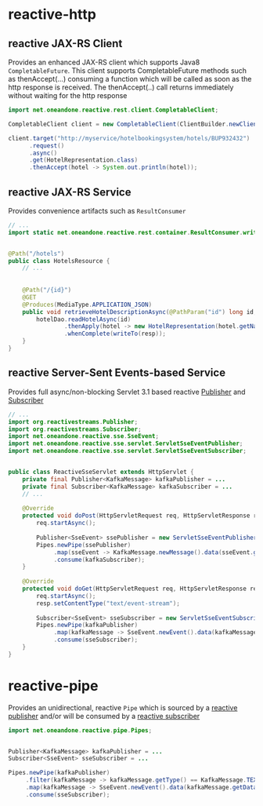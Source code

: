 # reactive-http

## reactive JAX-RS Client
Provides an enhanced JAX-RS client which supports Java8 `CompletableFuture`. This client supports CompletableFuture methods such as thenAccept(...) consuming a function which will be called as soon as the http response is received. The thenAccept(..) call returns immediately without waiting for the http response         

``` java
import net.oneandone.reactive.rest.client.CompletableClient;

CompletableClient client = new CompletableClient(ClientBuilder.newClient());

client.target("http://myservice/hotelbookingsystem/hotels/BUP932432")
      .request()
	  .async()
      .get(HotelRepresentation.class)
      .thenAccept(hotel -> System.out.println(hotel));
```


## reactive JAX-RS Service
Provides convenience artifacts such as `ResultConsumer`

``` java
// ...
import static net.oneandone.reactive.rest.container.ResultConsumer.writeTo;


@Path("/hotels")
public class HotelsResource {
    // ...    
    
    
    @Path("/{id}")
    @GET
    @Produces(MediaType.APPLICATION_JSON)
    public void retrieveHotelDescriptionAsync(@PathParam("id") long id, @Suspended AsyncResponse resp) {
        hotelDao.readHotelAsync(id)
                .thenApply(hotel -> new HotelRepresentation(hotel.getName(), hotel.getDescription()))
                .whenComplete(writeTo(resp));
    }
}
```


## reactive Server-Sent Events-based Service
Provides full async/non-blocking Servlet 3.1 based reactive [Publisher](http://www.reactive-streams.org) and [Subscriber](http://www.reactive-streams.org) 

``` java
// ...    
import org.reactivestreams.Publisher;
import org.reactivestreams.Subscriber;
import net.oneandone.reactive.sse.SseEvent;
import net.oneandone.reactive.sse.servlet.ServletSseEventPublisher;
import net.oneandone.reactive.sse.servlet.ServletSseEventSubscriber;


public class ReactiveSseServlet extends HttpServlet {
    private final Publisher<KafkaMessage> kafkaPublisher = ...
	private final Subscriber<KafkaMessage> kafkaSubscriber = ... 
    // ...    
    
    @Override
    protected void doPost(HttpServletRequest req, HttpServletResponse resp) throws ServletException, IOException {
        req.startAsync();
         
        Publisher<SseEvent> ssePublisher = new ServletSseEventPublisher(req.getInputStream());
        Pipes.newPipe(ssePublisher)
             .map(sseEvent -> KafkaMessage.newMessage().data(sseEvent.getData()))
             .consume(kafkaSubscriber);
    }
    
    @Override
    protected void doGet(HttpServletRequest req, HttpServletResponse resp) throws ServletException, IOException {
        req.startAsync();
        resp.setContentType("text/event-stream");
        
        Subscriber<SseEvent> sseSubscriber = new ServletSseEventSubscriber(resp.getOutputStream());
        Pipes.newPipe(kafkaPublisher)
             .map(kafkaMessage -> SseEvent.newEvent().data(kafkaMessage.getData()))
             .consume(sseSubscriber);
    }
}
```



# reactive-pipe
Provides an unidirectional, reactive `Pipe` which is sourced by a [reactive publisher](http://www.reactive-streams.org) and/or will be consumed by a [reactive subscriber](http://www.reactive-streams.org)

``` java
import net.oneandone.reactive.pipe.Pipes;


Publisher<KafkaMessage> kafkaPublisher = ...
Subscriber<SseEvent> sseSubscriber = ...

Pipes.newPipe(kafkaPublisher)
     .filter(kafkaMessage -> kafkaMessage.getType() == KafkaMessage.TEXT)
     .map(kafkaMessage -> SseEvent.newEvent().data(kafkaMessage.getData()))
	 .consume(sseSubscriber);
```

